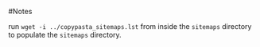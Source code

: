 #Notes

run `wget -i ../copypasta_sitemaps.lst` from inside the `sitemaps` directory to populate the `sitemaps` directory.